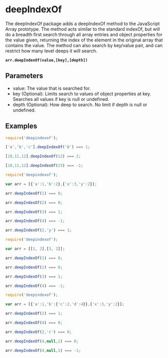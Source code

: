 # deepIndexOf
The deepIndexOf package adds a deepIndexOf method to the JavaScript Array prototype.  The method acts similar to the standard indexOf, but will do a breadth first search through all array entries and object properties for the value given, returning the index of the element in the original array that contains the value.  The method can also search by key/value pair, and can restrict how many level deeps it will search.

<b>`arr.deepIndexOf(value,[key],[depth])`</b>

<h2>Parameters</h2>

- value: The value that is searched for.
- key (Optional): Limits search to values of object properties at key.  Searches all values if key is null or undefined.
- depth (Optional): How deep to search.  No limit if depth is null or undefined.

<h2>Examples</h2>

```js
require('deepindexof');

['a','b','c'].deepIndexOf('b') === 1;

[10,11,12].deepIndexOf(12) === 2;

[10,11,12].deepIndexOf(25) === -1;
```
```js
require('deepindexof');

var arr = [{'a':1,'b':2},{'x':3,'y':2}];

arr.deepIndexOf(1) === 0;

arr.deepIndexOf(2) === 0;

arr.deepIndexOf(3) === 1;

arr.deepIndexOf(4) === -1;

arr.deepIndexOf(2,'y') === 1;
```
```js
require('deepindexof');

var arr = [[1, 2],[3, 2]];

arr.deepIndexOf(1) === 0;

arr.deepIndexOf(2) === 0;

arr.deepIndexOf(3) === 1;

arr.deepIndexOf(4) === -1;
```
```js
require('deepindexof');

var arr = [{'a':1,'b':{'c':2,'d':4}},{'x':3,'y':2}];

arr.deepIndexOf(2) === 1;

arr.deepIndexOf(4) === 0;

arr.deepIndexOf(2,'c') === 0;

arr.deepIndexOf(4,null,2) === 0;

arr.deepIndexOf(4,null,1) === -1;
```